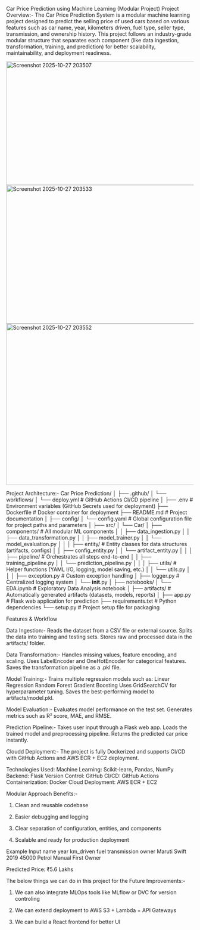 Car Price Prediction using Machine Learning (Modular Project)
Project Overview:-
The Car Price Prediction System is a modular machine learning project designed to predict the selling price of used cars based on various features such as car name, year, kilometers driven, fuel type, seller type, transmission, and ownership history.
This project follows an industry-grade modular structure that separates each component (like data ingestion, transformation, training, and prediction) for better scalability, maintainability, and deployment readiness.

<img width="883" height="332" alt="Screenshot 2025-10-27 203507" src="https://github.com/user-attachments/assets/443aae62-ed98-4060-ab5e-1f912c51e391" />
<img width="802" height="372" alt="Screenshot 2025-10-27 203533" src="https://github.com/user-attachments/assets/74d547d1-014d-4fe9-bdb7-e980bf94533f" />
<img width="854" height="433" alt="Screenshot 2025-10-27 203552" src="https://github.com/user-attachments/assets/c821a585-ce06-487c-9318-cfe062fe4fe2" />


Project Architecture:- 
Car Price Prediction/
│
├── .github/
│   └── workflows/
│       └── deploy.yml          # GitHub Actions CI/CD pipeline
│
├── .env                        # Environment variables (GitHub Secrets used for deployment)
├── Dockerfile                  # Docker container for deployment
├── README.md                   # Project documentation
│
├── config/
│   └── config.yaml             # Global configuration file for project paths and parameters
│
├── src/
│   └── Car/
│       ├── components/         # All modular ML components
│       │   ├── data_ingestion.py
│       │   ├── data_transformation.py
│       │   ├── model_trainer.py
│       │   └── model_evaluation.py
│       │
│       ├── entity/             # Entity classes for data structures (artifacts, configs)
│       │   ├── config_entity.py
│       │   └── artifact_entity.py
│       │
│       ├── pipeline/           # Orchestrates all steps end-to-end
│       │   ├── training_pipeline.py
│       │   └── prediction_pipeline.py
│       │
│       ├── utils/              # Helper functions (YAML I/O, logging, model saving, etc.)
│       │   └── utils.py
│       │
│       ├── exception.py        # Custom exception handling
│       ├── logger.py           # Centralized logging system
│       └── __init__.py
│
├── notebooks/
│   └── EDA.ipynb               # Exploratory Data Analysis notebook
│
├── artifacts/                  # Automatically generated artifacts (datasets, models, reports)
│
├── app.py                      # Flask web application for prediction
├── requirements.txt            # Python dependencies
└── setup.py                    # Project setup file for packaging

Features & Workflow

Data Ingestion:-
Reads the dataset from a CSV file or external source.
Splits the data into training and testing sets.
Stores raw and processed data in the artifacts/ folder.

Data Transformation:-
Handles missing values, feature encoding, and scaling.
Uses LabelEncoder and OneHotEncoder for categorical features.
Saves the transformation pipeline as a .pkl file.

Model Training:-
Trains multiple regression models such as:
Linear Regression
Random Forest
Gradient Boosting
Uses GridSearchCV for hyperparameter tuning.
Saves the best-performing model to artifacts/model.pkl.

Model Evaluation:-
Evaluates model performance on the test set.
Generates metrics such as R² score, MAE, and RMSE.

Prediction Pipeline:-
Takes user input through a Flask web app.
Loads the trained model and preprocessing pipeline.
Returns the predicted car price instantly.

Cloudd Deployment:-
The project is fully Dockerized and supports CI/CD with GitHub Actions and AWS ECR + EC2 deployment.

Technologies Used:
Machine Learning: Scikit-learn, Pandas, NumPy
Backend: Flask
Version Control: GitHub
CI/CD: GitHub Actions
Containerization: Docker
Cloud Deployment: AWS ECR + EC2

Modular Approach Benefits:-
1) Clean and reusable codebase

2) Easier debugging and logging

3) Clear separation of configuration, entities, and components

4) Scalable and ready for production deployment

Example Input
name	             year	        km_driven        	fuel          transmission     	    owner
Maruti Swift	     2019	          45000	         Petrol		         Manual        	   First Owner

Predicted Price: ₹5.6 Lakhs

The below things we can do in this project for the Future Improvements:-

1) We can also integrate MLOps tools like MLflow or DVC for version controling

2) We can extend deployment to AWS S3 + Lambda + API Gateways 

3) We can  build  a React frontend for better UI


